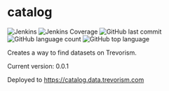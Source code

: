 # catalog

![Jenkins](https://img.shields.io/jenkins/build/http/trevorism-build.eastus.cloudapp.azure.com/catalog)
![Jenkins Coverage](https://img.shields.io/jenkins/coverage/jacoco/http/trevorism-build.eastus.cloudapp.azure.com/catalog)
![GitHub last commit](https://img.shields.io/github/last-commit/trevorism/catalog)
![GitHub language count](https://img.shields.io/github/languages/count/trevorism/catalog)
![GitHub top language](https://img.shields.io/github/languages/top/trevorism/catalog)

Creates a way to find datasets on Trevorism.

Current version: 0.0.1

Deployed to https://catalog.data.trevorism.com